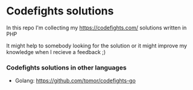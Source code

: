 Codefights solutions
============================
In this repo I'm collecting my https://codefights.com/ solutions written in PHP

It might help to somebody looking for the solution or it might improve my knowledge when I recieve a feedback ;)

### Codefights solutions in other languages
- Golang: https://github.com/tomor/codefights-go

